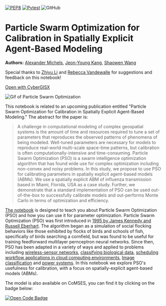 [![PEP8](https://github.com/cybergis/PSONotebook/actions/workflows/PEP8.yml/badge.svg)](https://github.com/cybergis/PSONotebook/actions/workflows/PEP8.yml)
[![Pytest](https://github.com/cybergis/PSONotebook/actions/workflows/Pytest.yml/badge.svg)](https://github.com/cybergis/PSONotebook/actions/workflows/Pytest.yml)
![GitHub](https://img.shields.io/github/license/cybergis/PSONotebook?style=plastic)

# Particle Swarm Optimization for Calibration in Spatially Explicit Agent-Based Modeling

**Authors:** [Alexander Michels](https://scholar.google.com/citations?user=EbmZrwYAAAAJ), [Jeon-Young Kang](https://scholar.google.com/citations?user=u5cevWAAAAAJ), [Shaowen Wang](https://scholar.google.com/citations?user=qcUhJIcAAAAJ)

Special thanks to [Zhiyu Li](https://scholar.google.com/citations?user=yskFOAgAAAAJ) and [Rebecca Vandewalle](https://scholar.google.com/citations?user=1WzQbAgAAAAJ) for suggestions and feedback on this notebook!

[Open with CyberGISX](https://cybergisx.cigi.illinois.edu/hub/user-redirect/git-pull?repo=https%3A%2F%2Fgithub.com%2Fcybergis%2FPSONotebook&urlpath=tree%2FPSONotebook%2FIntroToParticleSwarmOptimization.ipynb&branch=master)

![Gif of Particle Swarm Optimization](img/movie.gif)

This notebook is related to an upcoming publication entitled "Particle Swarm Optimization for Calibration in Spatially Explicit Agent-Based Modeling." The abstract for the paper is:

>A challenge in computational modeling of complex geospatial systems is the amount of time and resources required to tune a set of parameters that reproduces the observed patterns of phenomena of being modeled. Well-tuned parameters are necessary for models to reproduce real-world multi-scale space-time patterns, but calibration is often computationally-intensive and time-consuming. Particle Swarm Optimization (PSO) is a swarm intelligence optimization algorithm that has found wide use for complex optimization including non-convex and noisy problems. In this study, we propose to use PSO for calibrating parameters in spatially explicit agent-based models (ABMs). We use a spatially explicit ABM of influenza transmission based in Miami, Florida, USA as a case study. Further, we demonstrate that a standard implementation of PSO can be used out-of-the-box to successfully calibrate models and out-performs Monte Carlo in terms of optimization and efficiency.

[The notebook](code/IntroToParticleSwarmOptimization.ipynb) is designed to teach you about Particle Swarm Optimization (PSO) and how you can use it for parameter optimization. Particle Swarm Optimization (PSO) was first introduced in [1995 by James Kennedy and Russell Eberhart](https://doi.org/10.1109/ICNN.1995.488968). The algorithm began as a simulation of social flocking behaviors like those exhibited by flocks of birds and schools of fish, specifically of birds searching a cornfield, but was found to be useful for training feedforward multilayer pernceptron neural networks. Since then, PSO has been adapted in a variety of ways and applied to problems including [wireless-sensor networks](https://doi.org/10.1109/TSMCC.2010.2054080), [classifying biological data](https://doi.org/10.1109/SIS.2005.1501608), [scheduling workflow applications in cloud computing environments](https://doi.org/10.1109/AINA.2010.31), [Image classification](https://doi.org/10.1109/ICIP.2006.312968) and [power systems](https://doi.org/10.1109/TEVC.2007.896686). In this notebook we explore PSO's usefulness for calibration, with a focus on spatially-explicit agent-based models (ABMs).

The model is also available on CoMSES, you can find it by clicking on the badge below:


[![Open Code Badge](https://www.comses.net/static/images/icons/open-code-badge.png)](https://www.comses.net/codebases/b136ee71-22e7-410f-b810-1b39525f9919/releases/1.0.0/)

